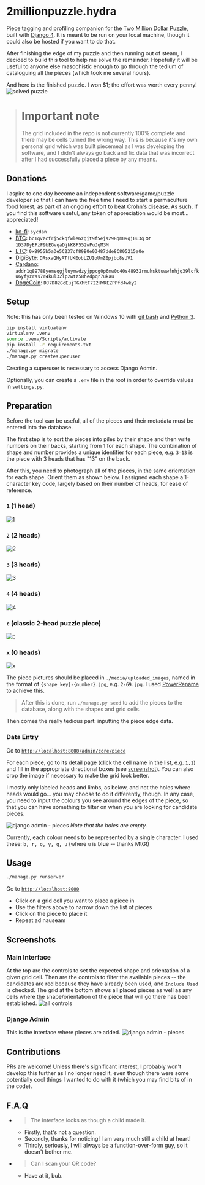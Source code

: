 # 2millionpuzzle.hydra
Piece tagging and profiling companion for the [Two Million Dollar Puzzle](https://www.twomillionpuzzle.com), built with [Django 4](https://docs.djangoproject.com/en/4.0). It is meant to be run on your local machine, though it could also be hosted if you want to do that.

After finishing the edge of my puzzle and then running out of steam, I decided to build this tool to help me solve the remainder. Hopefully it will be useful to anyone else masochistic enough to go through the tedium of cataloguing all the pieces (which took me several hours).

And here is the finished puzzle. I won $1; the effort was worth every penny!
![solved puzzle](/etc/solved.jpg)

> # Important note
> The grid included in the repo is not currently 100% complete and there may be cells turned the wrong way.
> This is because it's my own personal grid which was built piecemeal as I was developing the software,
> and I didn't always go back and fix data that was incorrect after I had successfully placed a piece by any means.

## Donations

I aspire to one day become an independent software/game/puzzle developer so that I can have the free time I need to start a permaculture food forest, as part of an ongoing effort to [beat Crohn's disease](https://weirdmidnightsandwich.wordpress.com). As such, if you find this software useful, any token of appreciation would be most... appreciated!

- [ko-fi](https://ko-fi.com/sycdan): `sycdan`
- [BTC](https://bitcoin.org/en/how-it-works): `bc1qvzcfrj5ckqfwle6zgjt9f5ejs298qm09qj0u3q` or `1D37DyEFzF9bEGvqaDjkK8F552wPuJqM3M`
- [ETC](https://ethereumclassic.org): `0x8955b5aDe5C237cf89B0e03487dde8C805215a0e`
- [DigiByte](https://www.digibyte.org/en-us): `DRsxaQHyATfUKEobLZU1oUmZEpjbc8sUV1`
- [Cardano](https://cardano.org/what-is-ada): `addr1q89788yemeqgjluymwdzyjppcg0p6mw0c40s48932rmuksktuwwfnhjq39lcfku6yfyzrss7r4kul32lp2wtz58hedpqr7ukau`
- [DogeCoin](https://dogecoin.com/): `DJ7D82GcEujTGXMtF722HWKEZPPfd4wky2`

## Setup

Note: this has only been tested on Windows 10 with [git bash](https://git-scm.com/download/win) and [Python 3](https://www.python.org/downloads).

```bash
pip install virtualenv
virtualenv .venv
source .venv/Scripts/activate
pip install -r requirements.txt
./manage.py migrate
./manage.py createsuperuser
```

Creating a superuser is necessary to access Django Admin.

Optionally, you can create a `.env` file in the root in order to override values in `settings.py`.

## Preparation

Before the tool can be useful, all of the pieces and their metadata must be entered into the database.

The first step is to sort the pieces into piles by their shape and then write numbers on their backs, starting from 1 for each shape. The combination of shape and number provides a unique identifier for each piece, e.g. `3-13` is the piece with 3 heads that has "13" on the back.

After this, you need to photograph all of the pieces, in the same orientation for each shape. Orient them as shown below. I assigned each shape a 1-character key code, largely based on their number of heads, for ease of reference.

### `1` (1 head)
![1](/media/images/shapes/1.png)
### `2` (2 heads)
![2](/media/images/shapes/2.png)
### `3` (3 heads)
![3](/media/images/shapes/3.png)
### `4` (4 heads)
![4](/media/images/shapes/4.png)
### `c` (classic 2-head puzzle piece)
![c](/media/images/shapes/c.png)
### `x` (0 heads)
![x](/media/images/shapes/x.png)

The piece pictures should be placed in `./media/uploaded_images`, named in the format of `{shape_key}-{number}.jpg`, e.g. `2-69.jpg`. I used [PowerRename](https://learn.microsoft.com/en-us/windows/powertoys/powerrename) to achieve this.

> After this is done, run `./manage.py seed` to add the pieces to the database, along with the shapes and grid cells.

Then comes the really tedious part: inputting the piece edge data.

### Data Entry

Go to [`http://localhost:8000/admin/core/piece`](http://localhost:8000/admin/core/piece)

For each piece, go to its detail page (click the cell name in the list, e.g. `1,1`) and fill in the appropriate directional boxes (see [screenshot](#django-admin)). You can also crop the image if necessary to make the grid look better.

I mostly only labeled heads and limbs, as below, and not the holes where heads would go... you may choose to do it differently, though. In any case, you need to input the colours you see around the edges of the piece, so that you can have something to filter on when you are looking for candidate pieces.

![django admin - pieces](/etc/edge-labels.png)
*Note that the holes are empty.*

Currently, each colour needs to be represented by a single character. I used these: `b, r, o, y, g, u` (where `u` is bl**u**e -- thanks MtG!)

## Usage

```bash
./manage.py runserver
```

Go to [`http://localhost:8000`](http://localhost:8000)

- Click on a grid cell you want to place a piece in
- Use the filters above to narrow down the list of pieces
- Click on the piece to place it
- Repeat ad nauseam

## Screenshots

### Main Interface

At the top are the controls to set the expected shape and orientation of a given grid cell.
Then are the controls to filter the available pieces -- the candidates are red because they have already been used, and `Include Used` is checked.
The grid at the bottom shows all placed pieces as well as any cells where the shape/orientation of the piece that will go there has been established. 
![all controls](/etc/screenshots/index.png)

### Django Admin

This is the interface where pieces are added.
![django admin - pieces](/etc/screenshots/admin-shapes.png)

## Contributions

PRs are welcome! Unless there's significant interest, I probably won't develop this further as I no longer need it, even though there were some potentially cool things I wanted to do with it (which you may find bits of in the code).

## F.A.Q

- > The interface looks as though a child made it.
  - Firstly, that's not a question.
  - Secondly, thanks for noticing! I am very much still a child at heart!
  - Thirdly, seriously, I will always be a function-over-form guy, so it doesn't bother me.
- > Can I scan your QR code?
  - Have at it, bub.
